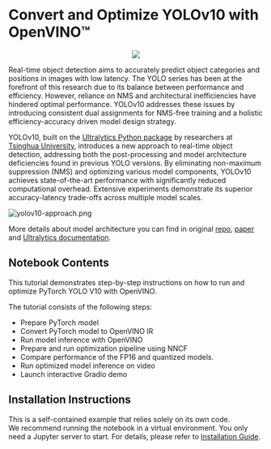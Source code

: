 # Convert and Optimize YOLOv10 with OpenVINO™

<p align="center">
    <img src="https://github.com/openvinotoolkit/openvino_notebooks/assets/29454499/ec5211d6-c052-4ee7-9faf-841bd60517be"/>
</p>

Real-time object detection aims to accurately predict object categories and positions in images with low latency. The YOLO series has been at the forefront of this research due to its balance between performance and efficiency. However, reliance on NMS and architectural inefficiencies have hindered optimal performance. YOLOv10 addresses these issues by introducing consistent dual assignments for NMS-free training and a holistic efficiency-accuracy driven model design strategy.

YOLOv10, built on the [Ultralytics Python package](https://pypi.org/project/ultralytics/) by researchers at [Tsinghua University](https://www.tsinghua.edu.cn/en/), introduces a new approach to real-time object detection, addressing both the post-processing and model architecture deficiencies found in previous YOLO versions. By eliminating non-maximum suppression (NMS) and optimizing various model components, YOLOv10 achieves state-of-the-art performance with significantly reduced computational overhead. Extensive experiments demonstrate its superior accuracy-latency trade-offs across multiple model scales.

![yolov10-approach.png](https://github.com/ultralytics/ultralytics/assets/26833433/f9b1bec0-928e-41ce-a205-e12db3c4929a)

More details about model architecture you can find in original [repo](https://github.com/THU-MIG/yolov10), [paper](https://arxiv.org/abs/2405.14458) and [Ultralytics documentation](https://docs.ultralytics.com/models/yolov10/).

## Notebook Contents

This tutorial demonstrates step-by-step instructions on how to run and optimize PyTorch YOLO V10 with OpenVINO.

The tutorial consists of the following steps:

- Prepare PyTorch model
- Convert PyTorch model to OpenVINO IR
- Run model inference with OpenVINO
- Prepare and run optimization pipeline using NNCF
- Compare performance of the FP16 and quantized models.
- Run optimized model inference on video
- Launch interactive Gradio demo


## Installation Instructions

This is a self-contained example that relies solely on its own code.</br>
We recommend  running the notebook in a virtual environment. You only need a Jupyter server to start.
For details, please refer to [Installation Guide](../../README.md).
